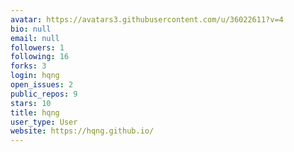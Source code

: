 ```yaml
---
avatar: https://avatars3.githubusercontent.com/u/36022611?v=4
bio: null
email: null
followers: 1
following: 16
forks: 3
login: hqng
open_issues: 2
public_repos: 9
stars: 10
title: hqng
user_type: User
website: https://hqng.github.io/
---
```


